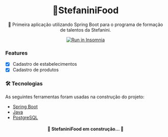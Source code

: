 <h1 align="center">
    🍕StefaniniFood
</h1>
<p align="center">🚀 Primeira aplicação utilizando Spring Boot para o programa de formação de talentos da Stefanini.</p>

<p id="insomniaButton" align="center">
  <a href="https://insomnia.rest/run/?label=StefaniniFood-API&uri=https%3A%2F%2Fraw.githubusercontent.com%2Fdmsviana%2Fstefaninifood-main%2Fmain%2Fstefanini-food-api%3Ftoken%3DGHSAT0AAAAAABVUXBNRSJJVD3XN5C2K3QXYYX7UHOA" target="_blank"><img src="https://insomnia.rest/images/run.svg" alt="Run in Insomnia"></a>
</p>


### Features

- [x] Cadastro de estabelecimentos
- [x] Cadastro de produtos

### 🛠 Tecnologias

As seguintes ferramentas foram usadas na construção do projeto:

- [Spring Boot](https://spring.io/)
- [Java](https://www.java.com/pt-BR/)
- [PostgreSQL](https://www.postgresql.org/)


<h4 align="center"> 
	🚧  StefaniniFood em construção...  🚧
</h4>

